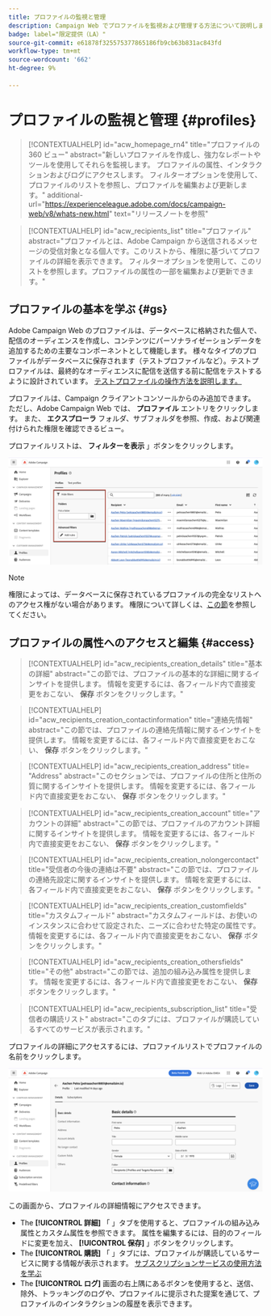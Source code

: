 ```yaml
---
title: プロファイルの監視と管理
description: Campaign Web でプロファイルを監視および管理する方法について説明します。
badge: label="限定提供（LA）"
source-git-commit: e61878f325575377865186fb9cb63b831ac843fd
workflow-type: tm+mt
source-wordcount: '662'
ht-degree: 9%

---
```


# プロファイルの監視と管理 {#profiles}

>[!CONTEXTUALHELP]
>id="acw_homepage_rn4"
>title="プロファイルの 360 ビュー"
>abstract="新しいプロファイルを作成し、強力なレポートやツールを使用してそれらを監視します。 プロファイルの属性、インタラクションおよびログにアクセスします。 フィルターオプションを使用して、プロファイルのリストを参照し、プロファイルを編集および更新します。"
>additional-url="https://experienceleague.adobe.com/docs/campaign-web/v8/whats-new.html" text="リリースノートを参照"

>[!CONTEXTUALHELP]
>id="acw_recipients_list"
>title="プロファイル"
>abstract="プロファイルとは、Adobe Campaign から送信されるメッセージの受信対象となる個人です。このリストから、権限に基づいてプロファイルの詳細を表示できます。 フィルターオプションを使用して、このリストを参照します。プロファイルの属性の一部を編集および更新できます。"

## プロファイルの基本を学ぶ {#gs}

Adobe Campaign Web のプロファイルは、データベースに格納された個人で、配信のオーディエンスを作成し、コンテンツにパーソナライゼーションデータを追加するための主要なコンポーネントとして機能します。 様々なタイプのプロファイルがデータベースに保存されます（テストプロファイルなど）。テストプロファイルは、最終的なオーディエンスに配信を送信する前に配信をテストするように設計されています。 [テストプロファイルの操作方法を説明します。](test-profiles.md)

プロファイルは、Campaign クライアントコンソールからのみ追加できます。 ただし、Adobe Campaign Web では、 **プロファイル** エントリをクリックします。 また、 **エクスプローラ** フォルダ、サブフォルダを参照、作成、および関連付けられた権限を確認できるビュー。

プロファイルリストは、 **フィルターを表示** 」ボタンをクリックします。

![](assets/profiles-list.png)

>[!NOTE]
>
>権限によっては、データベースに保存されているプロファイルの完全なリストへのアクセス権がない場合があります。 権限について詳しくは、[この節](../get-started/permissions.md)を参照してください。

## プロファイルの属性へのアクセスと編集 {#access}

>[!CONTEXTUALHELP]
>id="acw_recipients_creation_details"
>title="基本の詳細"
>abstract="この節では、プロファイルの基本的な詳細に関するインサイトを提供します。 情報を変更するには、各フィールド内で直接変更をおこない、 **保存** ボタンをクリックします。"

>[!CONTEXTUALHELP]
>id="acw_recipients_creation_contactinformation"
>title="連絡先情報"
>abstract="この節では、プロファイルの連絡先情報に関するインサイトを提供します。 情報を変更するには、各フィールド内で直接変更をおこない、 **保存** ボタンをクリックします。"

>[!CONTEXTUALHELP]
>id="acw_recipients_creation_address"
>title= "Address"
>abstract="このセクションでは、プロファイルの住所と住所の質に関するインサイトを提供します。 情報を変更するには、各フィールド内で直接変更をおこない、 **保存** ボタンをクリックします。"

>[!CONTEXTUALHELP]
>id="acw_recipients_creation_account"
>title="アカウントの詳細"
>abstract="この節では、プロファイルのアカウント詳細に関するインサイトを提供します。 情報を変更するには、各フィールド内で直接変更をおこない、 **保存** ボタンをクリックします。"

>[!CONTEXTUALHELP]
>id="acw_recipients_creation_nolongercontact"
>title="受信者の今後の連絡は不要"
>abstract="この節では、プロファイルの連絡先設定に関するインサイトを提供します。 情報を変更するには、各フィールド内で直接変更をおこない、 **保存** ボタンをクリックします。"

>[!CONTEXTUALHELP]
>id="acw_recipients_creation_customfields"
>title="カスタムフィールド"
>abstract="カスタムフィールドは、お使いのインスタンスに合わせて設定された、ニーズに合わせた特定の属性です。 情報を変更するには、各フィールド内で直接変更をおこない、 **保存** ボタンをクリックします。"

>[!CONTEXTUALHELP]
>id="acw_recipients_creation_othersfields"
>title="その他"
>abstract="この節では、追加の組み込み属性を提供します。 情報を変更するには、各フィールド内で直接変更をおこない、 **保存** ボタンをクリックします。"

>[!CONTEXTUALHELP]
>id="acw_recipients_subscription_list"
>title="受信者の購読リスト"
>abstract="このタブには、プロファイルが購読しているすべてのサービスが表示されます。"

プロファイルの詳細にアクセスするには、プロファイルリストでプロファイルの名前をクリックします。

![](assets/profiles-details.png)

この画面から、プロファイルの詳細情報にアクセスできます。

* The **[!UICONTROL 詳細]** 「 」タブを使用すると、プロファイルの組み込み属性とカスタム属性を参照できます。 属性を編集するには、目的のフィールドに変更を加え、 **[!UICONTROL 保存]** 」ボタンをクリックします。
* The **[!UICONTROL 購読]** 「 」タブには、プロファイルが購読しているサービスに関する情報が表示されます。 [サブスクリプションサービスの使用方法を学ぶ](manage-services.md)
* The **[!UICONTROL ログ]** 画面の右上隅にあるボタンを使用すると、送信、除外、トラッキングのログや、プロファイルに提示された提案を通じて、プロファイルのインタラクションの履歴を表示できます。
